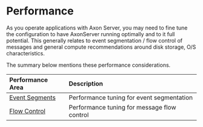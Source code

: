 # Performance

As you operate applications with Axon Server, you may need to fine tune the configuration to have AxonServer running optimally and to it full potential. This generally relates to event segmentation / flow control of messages and general compute recommendations around disk storage, O/S characteristics.

The summary below mentions these performance considerations.

| Performance Area | Description |
| :--- | :--- |
| [Event Segments](tuning-event-processing.md) | Performance tuning for event segmentation |
| [Flow Control](flow-control.md) | Performance tuning for message flow control |

